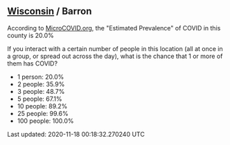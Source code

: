 
## [Wisconsin](/united-states/wisconsin) / Barron

According to [MicroCOVID.org](http://microcovid.org),
the "Estimated Prevalence" of COVID in this county is 20.0%

If you interact with a certain number of people in this location
(all at once in a group, or spread out across the day), what is the chance that
1 or more of them has COVID?

- 1 person: 20.0%
- 2 people: 35.9%
- 3 people: 48.7%
- 5 people: 67.1%
- 10 people: 89.2%
- 25 people: 99.6%
- 100 people: 100.0%

Last updated: 2020-11-18 00:18:32.270240 UTC
